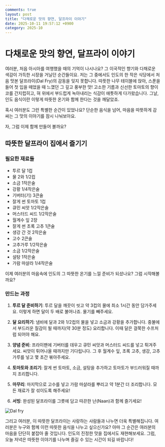 ```yaml
---
comments: true
layout: post
title: "다채로운 맛의 향연, 달프라이 이야기"
date: 2025-10-11 19:57:12 +0900
category: 2025-10
---
```


# 다채로운 맛의 향연, 달프라이 이야기

여러분, 처음 아시아를 여행했을 때의 기억이 나시나요? 그 이국적인 향기와 다채로운 색감이 가득한 시장을 거닐던 순간들이요. 저는 그 중에서도 인도의 한 작은 식당에서 처음 맛본 달프라이(Dal Fry)의 감동을 잊지 못합니다. 따뜻한 나무 테이블에 앉아, 스푼을 들어 첫 입을 떼었을 때 느꼈던 그 깊고 풍부한 맛! 고소한 기름과 신선한 토마토의 향이 코를 간지럽히고, 혀 위에서 부드럽게 녹아내리는 식감이 애틋하게 다가왔습니다. 그날, 인도 음식이란 이렇게 따뜻한 온기와 함께 한다는 것을 깨달았죠.

혹시 여러분도 그런 특별한 순간이 있었나요? 단순한 음식을 넘어, 마음을 따뜻하게 감싸는 그 맛의 이야기를 잠시 나눠보아요.

자, 그럼 이제 함께 만들어 볼까요? 

## 따뜻한 달프라이 집에서 즐기기

### 필요한 재료들

- 투르 달 1컵
- 물 2와 1/2컵
- 소금 1작은술
- 강황 1/4작은술
- 기버터(기) 3큰술
- 잘게 썬 토마토 1컵
- 큐민 씨앗 1/2작은술
- 머스터드 씨드 1/2작은술
- 월계수 잎 2장
- 잘게 썬 초록 고추 1큰술
- 생강 간 것 2작은술
- 고수 2큰술
- 고추가루 1/2작은술
- 소금 1/2작은술
- 설탕 1작은술
- 가람 마살라 1/4작은술

이제 여러분의 마음속에 인도의 그 따뜻한 온기를 느낄 준비가 되셨나요? 그럼 시작해볼까요?

### 만드는 과정

1. **투르 달 준비하기**: 투르 달을 깨끗이 씻고 약 3컵의 물에 최소 1시간 동안 담가주세요. 이렇게 하면 달이 두 배로 불어나죠. 물기를 빼주세요.

2. **달 요리하기**: 냄비에 달과 2와 1/2컵의 물을 넣고 소금과 강황을 추가합니다. 중불에서 부드러운 질감이 될 때까지(약 30분 정도) 요리합니다. 이때 달은 걸쭉한 수프처럼 되어야 해요. 

3. **양념 준비**: 프라이팬에 기버터를 데우고 큐민 씨앗과 머스터드 씨드를 넣고 튀겨주세요. 씨앗이 튀어나올 때까지만 기다립니다. 그 후 월계수 잎, 초록 고추, 생강, 고추가루를 넣고 몇 초간 볶아주세요.

4. **토마토와 조리기**: 잘게 썬 토마토, 소금, 설탕을 추가하고 토마토가 부드러워질 때까지 조리합니다. 

5. **마무리**: 마지막으로 고수를 넣고 가람 마살라를 뿌리고 약 1분간 더 조리합니다. 모든 재료가 잘 섞이도록 해주세요!

6. **서빙**: 완성된 달프라이를 그릇에 담고 따끈한 난(Naan)과 함께 즐기세요!

![Dal fry](https://www.themealdb.com/images/media/meals/wuxrtu1483564410.jpg)

그리고 여러분, 이 따뜻한 달프라이는 사랑하는 사람들과 나누면 더욱 특별해집니다. 여러분은 누구와 함께 이런 따뜻한 음식을 나누고 싶으신가요? 아마 그 순간은 여러분의 마음을 단단히 붙잡아 줄 것입니다. 인도의 진정한 맛을 집에서도 재현해보세요. 그럼, 오늘 저녁은 따뜻한 이야기를 나누며 즐길 수 있는 시간이 되길 바랍니다!